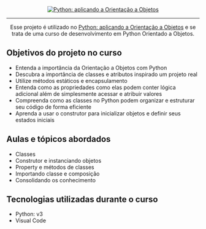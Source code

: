 <p align="center">
  <a href=https://cursos.alura.com.br/course/python-aplicando-orientacao-objetos>
    <img src="https://github.com/robsondejesus1996/SABOR-EXPRESS-OO/assets/31260719/956fde2d-7b6b-456d-b1b9-dba5feb3b22a" alt="Python: aplicando a Orientação a Objetos">
  </a>
</p>

<hr>

<p align="center">Esse projeto é utilizado no <a href="https://cursos.alura.com.br/course/python-aplicando-orientacao-objetos">Python: aplicando a Orientação a Objetos</a> e se trata de uma curso de desenvolvimento em Python Orientado a Objetos. </p>

## Objetivos do projeto no curso
* Entenda a importância da Orientação a Objetos com Python
* Descubra a importância de classes e atributos inspirado um projeto real
* Utilize métodos estáticos e encapsulamento
* Entenda como as propriedades como elas podem conter lógica adicional além de simplesmente acessar e atribuir valores
* Compreenda como as classes no Python podem organizar e estruturar seu código de forma eficiente
* Aprenda a usar o construtor para inicializar objetos e definir seus estados iniciais


## Aulas e tópicos abordados 
* Classes
* Construtor e instanciando objetos
* Property e métodos de classes
* Importando classe e composição
* Consolidando os conhecimento



## Tecnologias utilizadas durante o curso
* Python: v3
* Visual Code


